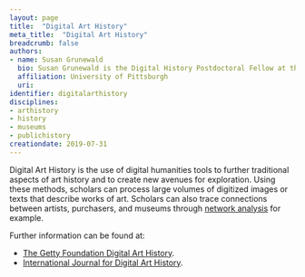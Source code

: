 ```yaml
---
layout: page
title:  "Digital Art History"
meta_title:  "Digital Art History"
breadcrumb: false
authors: 
- name: Susan Grunewald
  bio: Susan Grunewald is the Digital History Postdoctoral Fellow at the University of Pittsburgh’s World History Center. She received her PhD from Carnegie Mellon University, where she was a two-time A.W. Mellon Fellow in Digital Humanities. Her research focuses on Soviet history, particularly German prisoners of war in the USSR during and after the Second World War.
  affiliation: University of Pittsburgh
  uri:
identifier: digitalarthistory
disciplines: 
- arthistory
- history
- museums
- publichistory
creationdate: 2019-07-31
---
```


Digital Art History is the use of digital humanities tools to further traditional aspects of art history and to create new avenues for exploration. Using these methods, scholars can process large volumes of digitized images or texts that describe works of art. Scholars can also trace connections between artists, purchasers, and museums through [network analysis](/_topics/NetworkAnlysis.md) for example. 

Further information can be found at:
-  [The Getty Foundation Digital Art History](https://www.getty.edu/foundation/initiatives/current/dah/index.html).
-  [International Journal for Digital Art History](http://www.dah-journal.org/). 
